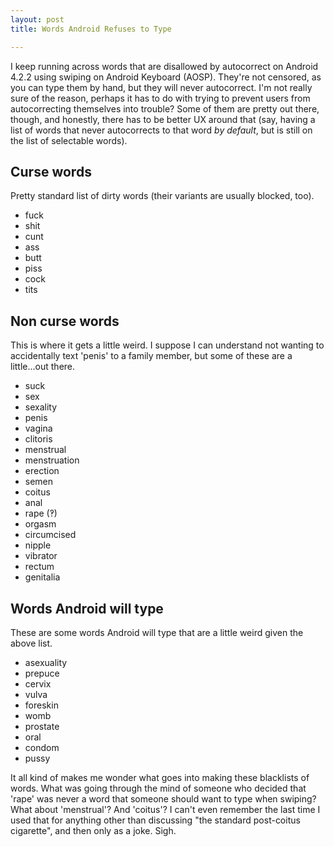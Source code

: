 ```yaml
---
layout: post
title: Words Android Refuses to Type

---
```


I keep running across words that are disallowed by autocorrect on Android
4.2.2 using swiping on Android Keyboard (AOSP).  They're not censored, as
you can type them by hand, but they will never autocorrect.  I'm not really
sure of the reason, perhaps it has to do with trying to prevent users from
autocorrecting themselves into trouble?  Some of them are pretty out there,
though, and honestly, there has to be better UX around that (say, having a
list of words that never autocorrects to that word *by default*, but is still
on the list of selectable words).

## Curse words

Pretty standard list of dirty words (their variants are usually blocked, too).

* fuck
* shit
* cunt
* ass
* butt
* piss
* cock
* tits

## Non curse words

This is where it gets a little weird.  I suppose I can understand not wanting to
accidentally text 'penis' to a family member, but  some of these are a
little...out there.

* suck
* sex
* sexality
* penis
* vagina
* clitoris
* menstrual
* menstruation
* erection
* semen
* coitus
* anal
* rape (‽)
* orgasm
* circumcised
* nipple
* vibrator
* rectum
* genitalia

## Words Android will type

These are some words Android will type that are a little weird given the
above list.

* asexuality
* prepuce
* cervix
* vulva
* foreskin
* womb
* prostate
* oral
* condom
* pussy

It all kind of makes me wonder what goes into making these blacklists of words.
What was going through the mind of someone who decided that 'rape' was never a
word that someone should want to type when swiping?  What about 'menstrual'?
And 'coitus'?  I can't even remember the last time I used that for anything
other than discussing "the standard post-coitus cigarette", and then only as a
joke.  Sigh.
